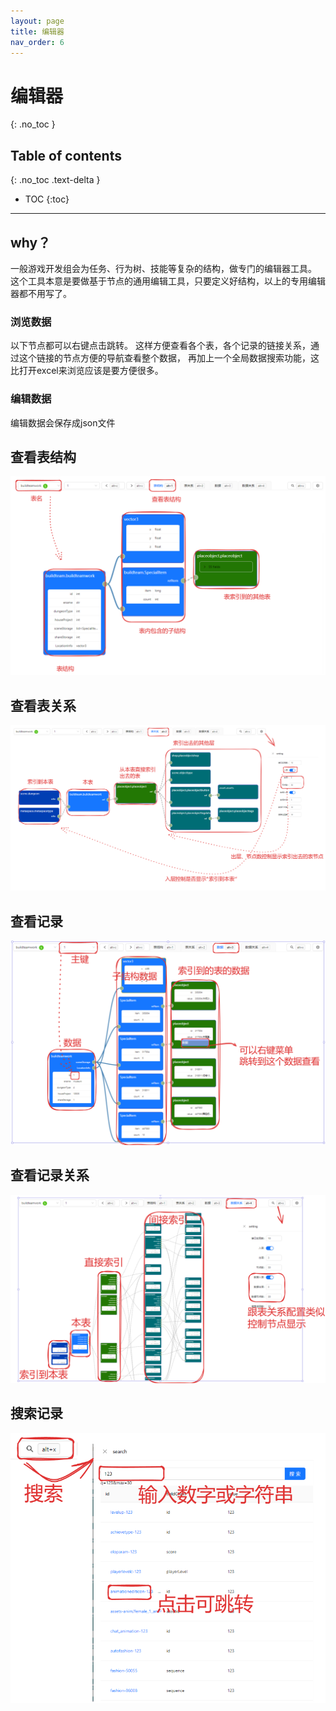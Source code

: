 ```yaml
---
layout: page
title: 编辑器
nav_order: 6
---
```


# 编辑器
{: .no_toc }

## Table of contents
{: .no_toc .text-delta }

- TOC
{:toc}
---

## why？
一般游戏开发组会为任务、行为树、技能等复杂的结构，做专门的编辑器工具。
这个工具本意是要做基于节点的通用编辑工具，只要定义好结构，以上的专用编辑器都不用写了。

### 浏览数据

以下节点都可以右键点击跳转。
这样方便查看各个表，各个记录的链接关系，通过这个链接的节点方便的导航查看整个数据，
再加上一个全局数据搜索功能，这比打开excel来浏览应该是要方便很多。

### 编辑数据

编辑数据会保存成json文件

## 查看表结构
![](../assets/images/tableschema.png)

## 查看表关系 
![](../assets/images/tableref.png)

## 查看记录
![](../assets/images/record.png)

## 查看记录关系
![](../assets/images/recordref.png)

## 搜索记录
![](../assets/images/search.png)

